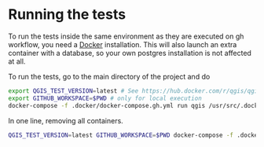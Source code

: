 # Running the tests

To run the tests inside the same environment as they are executed on gh workflow,
you need a [Docker](https://www.docker.com/) installation. This will also launch an extra container
with a database, so your own postgres installation is not affected at all.

To run the tests, go to the main directory of the project and do

```sh
export QGIS_TEST_VERSION=latest # See https://hub.docker.com/r/qgis/qgis/tags/
export GITHUB_WORKSPACE=$PWD # only for local execution
docker-compose -f .docker/docker-compose.gh.yml run qgis /usr/src/.docker/run-docker-tests.sh
```

In one line, removing all containers.
```sh
QGIS_TEST_VERSION=latest GITHUB_WORKSPACE=$PWD docker-compose -f .docker/docker-compose.gh.yml run qgis /usr/src/.docker/run-docker-tests.sh; GITHUB_WORKSPACE=$PWD docker-compose -f .docker/docker-compose.gh.yml rm -s -f
```
